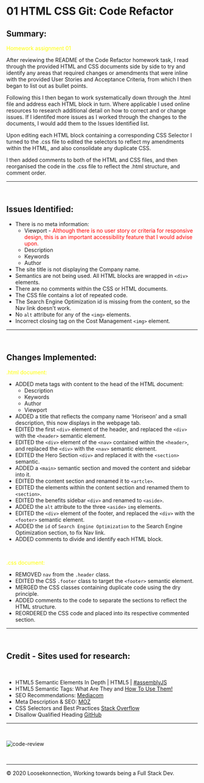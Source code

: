 # 01 HTML CSS Git: Code Refactor

## Summary:

<span style="color:yellow">Homework assignment 01</span>

After reviewing the README of the Code Refactor homework task, I read through the provided HTML and CSS documents side by side to try and identify any areas that required changes or amendments that were inline with the provided User Stories and Acceptance Criteria, from which I then began to list out as bullet points.

Following this I then began to work systematically down through the .html file and address each HTML block in turn. Where applicable I used online resources to research additional detail on how to correct and or change issues. If I identifed more issues as I worked through the changes to the documents, I would add them to the Issues Identified list.

Upon editing each HTML block containing a corresponding CSS Selector I turned to the .css file to edited the selectors to reflect my amendments within the HTML, and also consolidate any duplicate CSS.

I then added comments to both of the HTML and CSS files, and then reorganised the code in the .css file to reflect the .html structure, and comment order.

---
<br>

## Issues Identified:

*	There is no meta information:
    * Viewport - <span style="color:red">Although there is no user story or criteria for responsive design, this is an important accessibility feature that I would advise upon.</span>
    * Description 
    * Keywords 	
    * Author
*	The site title is not displaying the Company name.
*	Semantics are not being used. All HTML blocks are wrapped in ```<div>``` elements. 
*	There are no comments within the CSS or HTML documents.
*	The CSS file contains a lot of repeated code.
*	The Search Engine Optimization id is missing from the content, so the Nav link doesn't work.
*	No ```alt``` attribute for any of the ```<img>``` elements.
*   Incorrect closing tag on the Cost Management ```<img>``` element.
---
<br>

## Changes Implemented:

<span style="color:yellow">.html document:</span> 
<br>

*	ADDED meta tags with content to the head of the HTML document:
	*	Description
	*	Keywords
	*	Author	
	*	Viewport
*	ADDED a title that reflects the company name ‘Horiseon’ and a small description, this now 	displays in the webpage tab.
*	EDITED the first ```<div>``` element of the header, and replaced the ```<div>``` with the ```<header>``` 	semantic element.
*	EDITED the ```<div>``` element of the ```<nav>``` contained within the ```<header>```, and replaced the ```<div>``` with the 	```<nav>``` semantic element.	
*	EDITED the Hero Section ```<div>``` and replaced it with the ```<section>``` semantic.
* ADDED a ```<main>``` semantic section and moved the content and sidebar into it.
*	EDITED the content section and renamed it to ```<artcle>```.
*	EDITED the elements within the content section and renamed them to ```<section>```.
*	EDITED the benefits sidebar ```<div>``` and renamed to ```<aside>```.
*	ADDED the ```alt``` attribute to the three ```<aside>``` ```img``` elements.
*	EDITED the ```<div>``` element of the footer, and replaced the ```<div>``` with the ```<footer>``` 	semantic element.
* ADDED the ```id``` of ```Search Engine Optimization``` to the Search Engine Optimization section, to fix Nav link.
*	ADDED comments to divide and identify each HTML block.
<br>

<span style="color:yellow">.css document:</span>
<br>

*   REMOVED ```nav``` from the ```.header``` class.
*	EDITED the CSS ```.footer``` class to target the ```<footer>``` semantic element.
*	MERGED the CSS classes containing duplicate code using the dry principle.
*	ADDED comments to the code to separate the sections to reflect the HTML structure.
*	REORDERED the CSS code  and placed into its respective commented section.

---
<br>


## Credit - Sites used for research:
<br>

*   HTML5 Semantic Elements In Depth | HTML5 | [#assemblyJS](https://www.youtube.com/watch?v=17vYHaf1E-A)
*   HTML5 Semantic Tags: What Are They and [How To Use Them!](https://www.semrush.com/blog/semantic-html5-guide/)
*   SEO Recommendations: [Mediacom](https://www.mediacom.com/)
*   Meta Description & SEO: [MOZ](https://moz.com/learn/seo/meta-description)
*   CSS Selectors and Best Practices [Stack Overflow](https://stackoverflow.com/)
*   Disallow Qualified Heading [GitHub](https://github.com/CSSLint/csslint/wiki/Disallow-qualified-headings)

---
<br>

![code-review](https://img.shields.io/badge/code--review-ready%20for%20review-green)

<br>

---
© 2020 Loosekonnection, Working towards being a Full Stack Dev.